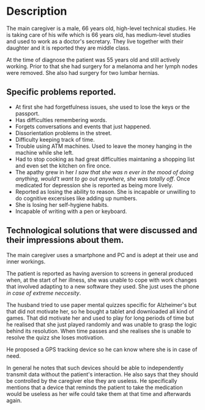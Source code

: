 # Description
The main caregiver is a male, 66 years old, high-level technical studies. He is taking care of his wife which is 66 years old, has medium-level studies and used to work as a doctor's secretary. They live together with their daughter and it is reported they are middle class.

At the time of diagnose the patient was 55 years old and still actively working. Prior to that she had surgery for a melanoma and her lymph nodes were removed. She also had surgery for two lumbar hernias.

## Specific problems reported.
* At first she had forgetfulness issues, she used to lose the keys or the passport.
* Has difficulties remembering words.
* Forgets conversations and events that just happened.
* Dissorientation problems in the street.
* Difficulty keeping track of time.
* Trouble using ATM machines. Used to leave the money hanging in the machine while she left.
* Had to stop cooking as had great difficulties maintaning a shopping list and even set the kitchen on fire once.
* The apathy grew in her *I saw that she was n ever in the mood of doing anything, would't want to go out anywhere, she was totally off*. Once medicated for depression she is reported as being more lively.
* Reported as losing the ability to reason. She is incapable or unwilling to do cognitive excersises like adding up numbers.
* She is losing her self-hygiene habits.
* Incapable of writing with a pen or keyboard.

## Technological solutions that were discussed and their impressions about them.
The main caregiver uses a smartphone and PC and is adept at their use and inner workings.

The patient is reported as having aversion to screens in general produced when, at the start of her illness, she was unable to cope with work changes that involved adapting to a new software they used. She just uses the phone *in case of extreme neccesity*.

The husband tried to use paper mental quizzes specific for Alzheimer's but that did not motivate her, so he bought a tablet and downloaded all kind of games. That did motivate her and used to play for long periods of time but he realised that she just played randomly and was unable to grasp the logic behind its resolution. When time passes and she realises she is unable to resolve the quizz she loses motivation.

He proposed a GPS tracking device so he can know where she is in case of need.

In general he notes that such devices should be able to independently transmit data without the patient's interaction. 
He also says that they should be controlled by the caregiver else they are useless. He specifically mentions that a device that reminds the patient to take the medication would be useless as her wife could take them at that time and afterwards again.